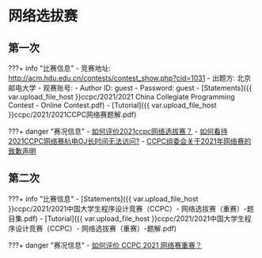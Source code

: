 # 网络选拔赛

## 第一次

???+ info "比赛信息"
	- 竞赛地址: http://acm.hdu.edu.cn/contests/contest_show.php?cid=1031
	- 出题方: 北京邮电大学
	- 观赛账号:
		- Author ID: guest
		- Password: guest
	- [Statements]({{ var.upload_file_host }}ccpc/2021/2021 China Collegiate Programming Contest - Online Contest.pdf)
	- [Tutorial]({{ var.upload_file_host }}ccpc/2021/2021CCPC网络赛题解.pdf)

???+ danger "赛况信息"
	- [如何评价2021ccpc网络选拔赛？](https://www.zhihu.com/question/483078704)
	- [如何看待2021CCPC网络赛杭电OJ长时间无法访问?](https://www.zhihu.com/question/483112070)
	- [CCPC组委会关于2021年网络赛的致歉声明](https://mp.weixin.qq.com/s?__biz=MzAwNzkzOTM1Mw==&mid=2247484405&idx=1&sn=58e798c0daad450f395683924412ce90)

## 第二次

???+ info "比赛信息"
	- [Statements]({{ var.upload_file_host }}ccpc/2021/2021中国大学生程序设计竞赛（CCPC）- 网络选拔赛（重赛）-题目集.pdf)
	- [Tutorial]({{ var.upload_file_host }}ccpc/2021/2021中国大学生程序设计竞赛（CCPC）- 网络选拔赛（重赛）-题解.pdf)

???+ danger "赛况信息"
	- [如何评价 CCPC 2021 网络赛重赛？](https://www.zhihu.com/question/491062172)
